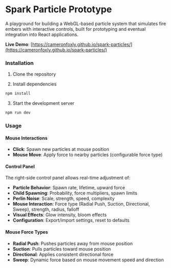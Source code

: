 # Spark Particle Prototype

A playground for building a WebGL-based particle system that simulates fire embers with interactive controls, built for prototyping and eventual integration into React applications.

**Live Demo**: [https://cameronfoxly.github.io/spark-particles/](https://cameronfoxly.github.io/spark-particles/)

### Installation

1. Clone the repository

2. Install dependencies
```bash
npm install
```

3. Start the development server
```bash
npm run dev
```

### Usage

#### Mouse Interactions
- **Click**: Spawn new particles at mouse position
- **Mouse Move**: Apply force to nearby particles (configurable force type)

#### Control Panel
The right-side control panel allows real-time adjustment of:

- **Particle Behavior**: Spawn rate, lifetime, upward force
- **Child Spawning**: Probability, force multipliers, spawn limits
- **Perlin Noise**: Scale, strength, speed, complexity
- **Mouse Interaction**: Force type (Radial Push, Suction, Directional, Sweep), strength, radius, falloff
- **Visual Effects**: Glow intensity, bloom effects
- **Configuration**: Export/import settings, reset to defaults

#### Mouse Force Types
- **Radial Push**: Pushes particles away from mouse position
- **Suction**: Pulls particles toward mouse position  
- **Directional**: Applies consistent directional force
- **Sweep**: Dynamic force based on mouse movement speed and direction

